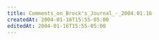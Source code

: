 ```yaml
---
title: Comments_on_Brock's_Journal_-_2004.01.16
createdAt: 2004-01-16T15:55-05:00
editedAt: 2004-01-16T15:55-05:00
---
```





